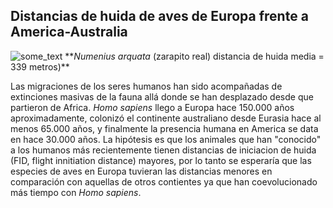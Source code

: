 ## Distancias de huida de aves de Europa frente a America-Australia

<img src="http://www.planetofbirds.com/wp-content/uploads/2011/06/Curlew.gif" alt="some_text">
**<i>Numenius arquata</i> (zarapito real) distancia de huida media = 339 metros)**
 
Las migraciones de los seres humanos han sido acompañadas de extinciones masivas de la fauna allá donde se han desplazado desde que partieron de Africa. <i>Homo sapiens</i> llego a Europa hace 150.000 años aproximadamente, colonizó el continente australiano desde Eurasia hace al menos 65.000 años, y finalmente la presencia humana en America se data en hace 30.000 años. La hipótesis es que los animales que han "conocido" a los humanos más recientemente tienen distancias de iniciacion de huida (FID, flight innitiation distance) mayores, por lo tanto se esperaría que las especies de aves en Europa tuvieran las distancias menores en comparación con aquellas de otros contientes ya que han coevolucionado más tiempo con <i>Homo sapiens</i>.
